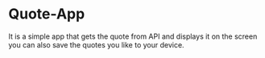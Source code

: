# Quote-App
It is a simple app that gets the quote from API and displays it on the screen
you can also save the quotes you like to your device.
